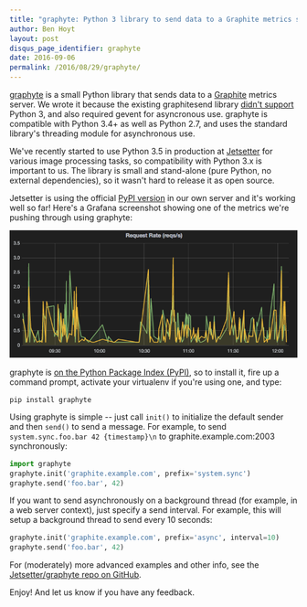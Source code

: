```yaml
---
title: "graphyte: Python 3 library to send data to a Graphite metrics server"
author: Ben Hoyt
layout: post
disqus_page_identifier: graphyte
date: 2016-09-06
permalink: /2016/08/29/graphyte/
---
```


[graphyte](https://github.com/Jetsetter/graphyte) is a small Python library that sends data to a [Graphite](https://graphiteapp.org/) metrics server. We wrote it because the existing graphitesend library [didn't support](https://github.com/daniellawrence/graphitesend/issues/59) Python 3, and also required gevent for asyncronous use. graphyte is compatible with Python 3.4+ as well as Python 2.7, and uses the standard library's threading module for asynchronous use.

We've recently started to use Python 3.5 in production at [Jetsetter](https://www.jetsetter.com/) for various image processing tasks, so compatibility with Python 3.x is important to us. The library is small and stand-alone (pure Python, no external dependencies), so it wasn't hard to release it as open source.

Jetsetter is using the official [PyPI version](https://pypi.python.org/pypi/graphyte/) in our own server and it's working well so far! Here's a Grafana screenshot showing one of the metrics we're pushing through using graphyte:

![Grafana screenshot](/public/img/graphyte.png)

graphyte is [on the Python Package Index (PyPI)](https://pypi.python.org/pypi/graphyte/), so to install it, fire up a
command prompt, activate your virtualenv if you're using one, and type:

    pip install graphyte

Using graphyte is simple -- just call `init()` to initialize the default
sender and then `send()` to send a message. For example, to send
`system.sync.foo.bar 42 {timestamp}\n` to graphite.example.com:2003
synchronously:

```python
import graphyte
graphyte.init('graphite.example.com', prefix='system.sync')
graphyte.send('foo.bar', 42)
```

If you want to send asynchronously on a background thread (for example, in a
web server context), just specify a send interval. For example, this will
setup a background thread to send every 10 seconds:

```python
graphyte.init('graphite.example.com', prefix='async', interval=10)
graphyte.send('foo.bar', 42)
```

For (moderately) more advanced examples and other info, see the [Jetsetter/graphyte repo on GitHub](https://github.com/Jetsetter/graphyte).

Enjoy! And let us know if you have any feedback.
